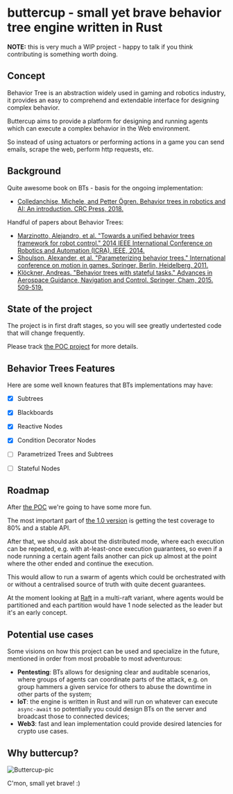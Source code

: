 # buttercup - small yet brave behavior tree engine written in Rust

**NOTE:** this is very much a WIP project - happy to talk if you think contributing is something worth doing.

## Concept

Behavior Tree is an abstraction widely used in gaming and robotics industry, it provides an easy to comprehend and extendable interface for designing complex behavior. 

Buttercup aims to provide a platform for designing and running agents which can execute a complex behavior in the Web environment. 

So instead of using actuators or performing actions in a game you can send emails, scrape the web, perform http requests, etc. 

## Background

Quite awesome book on BTs - basis for the ongoing implementation:
- [Colledanchise, Michele, and Petter Ögren. Behavior trees in robotics and AI: An introduction. CRC Press, 2018.](https://books.google.de/books?hl=pl&lr=&id=YVOWDwAAQBAJ&oi=fnd&pg=PP1&dq=behavior+trees+in+robotics+and+ai&ots=hyCuh4L8lO&sig=HKHCu1tWhEhtf9xo4NfStu-qt1c&redir_esc=y#v=onepage&q=behavior%20trees%20in%20robotics%20and%20ai&f=false)

Handful of papers about Behavior Trees: 
- [Marzinotto, Alejandro, et al. "Towards a unified behavior trees framework for robot control." 2014 IEEE International Conference on Robotics and Automation (ICRA). IEEE, 2014.](https://ieeexplore.ieee.org/abstract/document/6907656)
- [Shoulson, Alexander, et al. "Parameterizing behavior trees." International conference on motion in games. Springer, Berlin, Heidelberg, 2011.](https://link.springer.com/chapter/10.1007/978-3-642-25090-3_13)
- [Klöckner, Andreas. "Behavior trees with stateful tasks." Advances in Aerospace Guidance, Navigation and Control. Springer, Cham, 2015. 509-519.](https://link.springer.com/chapter/10.1007/978-3-319-17518-8_29)

## State of the project

The project is in first draft stages, so you will see greatly undertested code that will change frequently. 

Please track [the POC project](https://github.com/pgliniecki/buttercup/projects/1) for more details. 

## Behavior Trees Features

Here are some well known features that BTs implementations may have:

- [x] Subtrees
- [x] Blackboards
- [x] Reactive Nodes
- [x] Condition Decorator Nodes
- [ ] Parametrized Trees and Subtrees
- [ ] Stateful Nodes  


## Roadmap

After [the POC](https://github.com/pgliniecki/buttercup/projects/1) we're going to have some more fun.

The most important part of [the 1.0 version](https://github.com/pgliniecki/buttercup/projects/2) is getting the test coverage to 80% and a stable API.

After that, we should ask about the distributed mode, where each execution can be repeated, e.g. with at-least-once execution guarantees, so even if a node running a certain agent fails another can pick up almost at the point where the other ended and continue the execution. 

This would allow to run a swarm of agents which could be orchestrated with or without a centralised source of truth with quite decent guarantees.  

At the moment looking at [Raft](https://github.com/async-raft/async-raft) in a multi-raft variant, where agents would be partitioned and each partition would have 1 node selected as the leader but it's an early concept. 

## Potential use cases

Some visions on how this project can be used and specialize in the future, mentioned in order from most probable to most adventurous:

- **Pentesting**: BTs allows for designing clear and auditable scenarios, where groups of agents can coordinate parts of the attack, e.g. on group hammers a given service for others to abuse the downtime in other parts of the system;
- **IoT**: the engine is written in Rust and will run on whatever can execute `async-await` so potentially you could design BTs on the server and broadcast those to connected devices;
- **Web3**: fast and lean implementation could provide desired latencies for crypto use cases.

## Why buttercup?

![Buttercup-pic](https://user-images.githubusercontent.com/7830639/119693062-3ae7e500-be4c-11eb-8347-cd161f877578.png)

C'mon, small yet brave! :)

